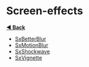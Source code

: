 # Screen-effects

**[◀️ Back](../readme.md)**

- [SxBetterBlur](./SxBetterBlur/SxBetterBlur.md)
- [SxMotionBlur](./SxMotionBlur/SxMotionBlur.md)
- [SxShockwave](./SxShockwave/SxShockwave.md)
- [SxVignette](./SxVignette/SxVignette.md)
